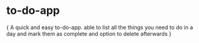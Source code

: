 # to-do-app

{
A quick and easy to-do-app. able to list all the things you need to do in a day and mark them as complete and option to delete afterwards
}
